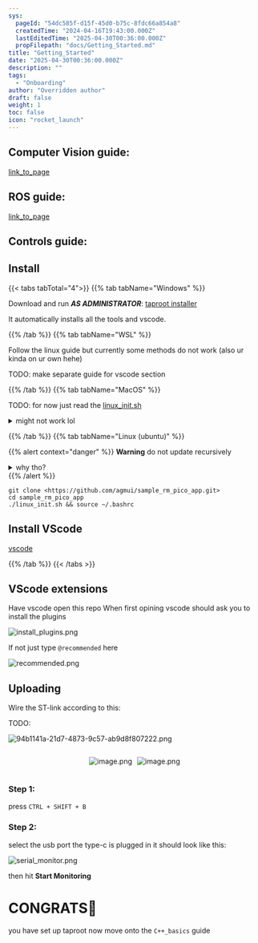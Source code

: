 ```yaml
---
sys:
  pageId: "54dc585f-d15f-45d0-b75c-8fdc66a854a8"
  createdTime: "2024-04-16T19:43:00.000Z"
  lastEditedTime: "2025-04-30T00:36:00.000Z"
  propFilepath: "docs/Getting_Started.md"
title: "Getting_Started"
date: "2025-04-30T00:36:00.000Z"
description: ""
tags:
  - "Onboarding"
author: "Overridden author"
draft: false
weight: 1
toc: false
icon: "rocket_launch"
---
```


## Computer Vision guide:

[link_to_page](86d45bc0-388b-4d26-8848-44f255f73d0e)

## ROS guide:

[link_to_page](3c76c1de-ec8f-46d6-8b0a-294005edc2d5)

## Controls guide:

## Install

{{< tabs tabTotal="4">}}
{{% tab tabName="Windows" %}}

Download and run _**AS ADMINISTRATOR**_: [taproot installer](https://github.com/Thornbots/TeachingFreshies/releases/tag/1.0)

It automatically installs all the tools and vscode.

{{% /tab %}}
{{% tab tabName="WSL" %}}

Follow the linux guide but currently some methods do not work (also ur kinda on ur own hehe)

TODO: make separate guide for vscode section

{{% /tab %}}
{{% tab tabName="MacOS" %}}

TODO: for now just read the [linux_init.sh](https://github.com/agmui/sample_rm_pico_app/blob/main/linux_init.sh)

<details>
<summary>might not work lol</summary>

`brew install libusb pkg-config`

Next install: [vscode](https://code.visualstudio.com/Download)

</details>

{{% /tab %}}
{{% tab tabName="Linux (ubuntu)" %}}

{{% alert context="danger" %}}
**Warning** do not update recursively
<details>
<summary>why tho?</summary>
There are some submodules that may go on for a while (like tinyusb) and I highly
recommend you don't need to get them.
If you want to see what submodules I update just look in `linux_init.sh`
</details>
{{% /alert %}}

```shell
git clone <https://github.com/agmui/sample_rm_pico_app.git>
cd sample_rm_pico_app
./linux_init.sh && source ~/.bashrc
```

## Install VScode

[vscode](https://code.visualstudio.com/Download)

{{% /tab %}}
{{< /tabs >}}

## VScode extensions

Have vscode open this repo
When first opining vscode should ask you to install the plugins

![install_plugins.png](https://prod-files-secure.s3.us-west-2.amazonaws.com/d518164a-d88e-44d1-a4ee-3adb3bd8bce0/89bd30f0-1825-4e77-867b-0a41ce370880/install_plugins.png?X-Amz-Algorithm=AWS4-HMAC-SHA256&X-Amz-Content-Sha256=UNSIGNED-PAYLOAD&X-Amz-Credential=ASIAZI2LB466UVVGM2X5%2F20250518%2Fus-west-2%2Fs3%2Faws4_request&X-Amz-Date=20250518T121349Z&X-Amz-Expires=3600&X-Amz-Security-Token=IQoJb3JpZ2luX2VjELf%2F%2F%2F%2F%2F%2F%2F%2F%2F%2FwEaCXVzLXdlc3QtMiJIMEYCIQDM7dCVUwVGuCqunWbon6GjokFq9bj6WonEUvwZCyLQdQIhAMsPOgOc8F7AmdTEZjsy6tThRnHpuabVlAXkd%2FxXpOkTKv8DCG8QABoMNjM3NDIzMTgzODA1IgxHAbufnU6KyMwRuxgq3AOgR8k8zMFfz1JyxWIN%2B%2BWMVA2D%2BKmY1Eg9ZG%2B571dLiLXj9P%2FYQkhDeRpbLmBf8whTSHuLNY7qIIlPZcDdbV6NlwpYfmUoPKnR5nf6GRNB%2FmCAL4XKJtWxGENtbPsmBYemVucky07dVeYsKV0NKoDH8S3%2Fh9qDayPZeXARVOIrXeepGZl2sqOCNkCoOpIWjquFui8qdBHzXe%2BgbNQQ4d5c%2Fr0dfRoOHLff5L%2FSRicV02lr%2FVQIMQXS3XXL%2FRHS3ZJOdaEEK8qoFFT%2F85zXn6V5bUBdUwVkTQ1H%2BY6aqJjgPrP%2FsssPfcQeEriY2qbW03cbwJIpXiPShzF06Kf4iHVC%2BAdnDv8XfHRd40s%2Bqwi%2F2YC%2BSLojOtBHza1%2FtVSIExoQq%2FU5ECvF56XjGGfn14sstIVZe7B%2Fy%2F2oQBuXzdszo8LpsCDbAtzppWqxCoPr0Mv3238MbkS%2BhDauXU9c9rFhtbOZIDetXzXWITFc%2Blht7QyKQRKwdiG64swWreHyNHnwifGlc6%2BkTWrSt4wztzTOemwpIzG%2BO94E5VkLdEV%2BZBCzbEzGS%2Bx4YWNjBGxppwUbdcFRco7IDIywEmg0tf%2FN4pDvwuDHABSDJNw%2B34vX2JIdbLZS%2BvdbWCMDdDDW96XBBjqkAWJGxZpRepEJV6OUih5EdYLKsNvUHzvCt6SNJPfagpqSYL1MYg%2FVsChqbkrLwleWIEc3YcT5nR9iJv1iikUrIcCcqkzGzffInKmp%2FOc9DYi0Xe6A%2BQsbALVANZJD9n5oPZ2vgjrUsCCtsyF0PjX2QcpSsrjdhHtjkp0zRMvpUooaSscjl8I6WfCUKcHHss%2Ffeh0BTRRlsZfQ4rQ0fHBJQkFDJGtc&X-Amz-Signature=d4a7ff487e0010c15eebc95dda34082f3720dac1118e95055492f3c02978985c&X-Amz-SignedHeaders=host&x-id=GetObject)

If not just type `@recommended` here  

![recommended.png](https://prod-files-secure.s3.us-west-2.amazonaws.com/d518164a-d88e-44d1-a4ee-3adb3bd8bce0/61e661e9-5d85-4dfc-be0d-8d2097a5e793/recommended.png?X-Amz-Algorithm=AWS4-HMAC-SHA256&X-Amz-Content-Sha256=UNSIGNED-PAYLOAD&X-Amz-Credential=ASIAZI2LB466UVVGM2X5%2F20250518%2Fus-west-2%2Fs3%2Faws4_request&X-Amz-Date=20250518T121349Z&X-Amz-Expires=3600&X-Amz-Security-Token=IQoJb3JpZ2luX2VjELf%2F%2F%2F%2F%2F%2F%2F%2F%2F%2FwEaCXVzLXdlc3QtMiJIMEYCIQDM7dCVUwVGuCqunWbon6GjokFq9bj6WonEUvwZCyLQdQIhAMsPOgOc8F7AmdTEZjsy6tThRnHpuabVlAXkd%2FxXpOkTKv8DCG8QABoMNjM3NDIzMTgzODA1IgxHAbufnU6KyMwRuxgq3AOgR8k8zMFfz1JyxWIN%2B%2BWMVA2D%2BKmY1Eg9ZG%2B571dLiLXj9P%2FYQkhDeRpbLmBf8whTSHuLNY7qIIlPZcDdbV6NlwpYfmUoPKnR5nf6GRNB%2FmCAL4XKJtWxGENtbPsmBYemVucky07dVeYsKV0NKoDH8S3%2Fh9qDayPZeXARVOIrXeepGZl2sqOCNkCoOpIWjquFui8qdBHzXe%2BgbNQQ4d5c%2Fr0dfRoOHLff5L%2FSRicV02lr%2FVQIMQXS3XXL%2FRHS3ZJOdaEEK8qoFFT%2F85zXn6V5bUBdUwVkTQ1H%2BY6aqJjgPrP%2FsssPfcQeEriY2qbW03cbwJIpXiPShzF06Kf4iHVC%2BAdnDv8XfHRd40s%2Bqwi%2F2YC%2BSLojOtBHza1%2FtVSIExoQq%2FU5ECvF56XjGGfn14sstIVZe7B%2Fy%2F2oQBuXzdszo8LpsCDbAtzppWqxCoPr0Mv3238MbkS%2BhDauXU9c9rFhtbOZIDetXzXWITFc%2Blht7QyKQRKwdiG64swWreHyNHnwifGlc6%2BkTWrSt4wztzTOemwpIzG%2BO94E5VkLdEV%2BZBCzbEzGS%2Bx4YWNjBGxppwUbdcFRco7IDIywEmg0tf%2FN4pDvwuDHABSDJNw%2B34vX2JIdbLZS%2BvdbWCMDdDDW96XBBjqkAWJGxZpRepEJV6OUih5EdYLKsNvUHzvCt6SNJPfagpqSYL1MYg%2FVsChqbkrLwleWIEc3YcT5nR9iJv1iikUrIcCcqkzGzffInKmp%2FOc9DYi0Xe6A%2BQsbALVANZJD9n5oPZ2vgjrUsCCtsyF0PjX2QcpSsrjdhHtjkp0zRMvpUooaSscjl8I6WfCUKcHHss%2Ffeh0BTRRlsZfQ4rQ0fHBJQkFDJGtc&X-Amz-Signature=fac8075968787f6f6bc97559bd958e5860c8330aaaf69ee4cf2f0f5f1f069001&X-Amz-SignedHeaders=host&x-id=GetObject)

## Uploading

Wire the ST-link according to this:

TODO:

![94b1141a-21d7-4873-9c57-ab9d8f807222.png](https://prod-files-secure.s3.us-west-2.amazonaws.com/d518164a-d88e-44d1-a4ee-3adb3bd8bce0/e5fad17d-ab82-4300-9f4c-505ab4b1202c/94b1141a-21d7-4873-9c57-ab9d8f807222.png?X-Amz-Algorithm=AWS4-HMAC-SHA256&X-Amz-Content-Sha256=UNSIGNED-PAYLOAD&X-Amz-Credential=ASIAZI2LB466UVVGM2X5%2F20250518%2Fus-west-2%2Fs3%2Faws4_request&X-Amz-Date=20250518T121349Z&X-Amz-Expires=3600&X-Amz-Security-Token=IQoJb3JpZ2luX2VjELf%2F%2F%2F%2F%2F%2F%2F%2F%2F%2FwEaCXVzLXdlc3QtMiJIMEYCIQDM7dCVUwVGuCqunWbon6GjokFq9bj6WonEUvwZCyLQdQIhAMsPOgOc8F7AmdTEZjsy6tThRnHpuabVlAXkd%2FxXpOkTKv8DCG8QABoMNjM3NDIzMTgzODA1IgxHAbufnU6KyMwRuxgq3AOgR8k8zMFfz1JyxWIN%2B%2BWMVA2D%2BKmY1Eg9ZG%2B571dLiLXj9P%2FYQkhDeRpbLmBf8whTSHuLNY7qIIlPZcDdbV6NlwpYfmUoPKnR5nf6GRNB%2FmCAL4XKJtWxGENtbPsmBYemVucky07dVeYsKV0NKoDH8S3%2Fh9qDayPZeXARVOIrXeepGZl2sqOCNkCoOpIWjquFui8qdBHzXe%2BgbNQQ4d5c%2Fr0dfRoOHLff5L%2FSRicV02lr%2FVQIMQXS3XXL%2FRHS3ZJOdaEEK8qoFFT%2F85zXn6V5bUBdUwVkTQ1H%2BY6aqJjgPrP%2FsssPfcQeEriY2qbW03cbwJIpXiPShzF06Kf4iHVC%2BAdnDv8XfHRd40s%2Bqwi%2F2YC%2BSLojOtBHza1%2FtVSIExoQq%2FU5ECvF56XjGGfn14sstIVZe7B%2Fy%2F2oQBuXzdszo8LpsCDbAtzppWqxCoPr0Mv3238MbkS%2BhDauXU9c9rFhtbOZIDetXzXWITFc%2Blht7QyKQRKwdiG64swWreHyNHnwifGlc6%2BkTWrSt4wztzTOemwpIzG%2BO94E5VkLdEV%2BZBCzbEzGS%2Bx4YWNjBGxppwUbdcFRco7IDIywEmg0tf%2FN4pDvwuDHABSDJNw%2B34vX2JIdbLZS%2BvdbWCMDdDDW96XBBjqkAWJGxZpRepEJV6OUih5EdYLKsNvUHzvCt6SNJPfagpqSYL1MYg%2FVsChqbkrLwleWIEc3YcT5nR9iJv1iikUrIcCcqkzGzffInKmp%2FOc9DYi0Xe6A%2BQsbALVANZJD9n5oPZ2vgjrUsCCtsyF0PjX2QcpSsrjdhHtjkp0zRMvpUooaSscjl8I6WfCUKcHHss%2Ffeh0BTRRlsZfQ4rQ0fHBJQkFDJGtc&X-Amz-Signature=748fffd7f4c046b25b53f945cefeae467557eb8615b7a83ffddeb5257b081a12&X-Amz-SignedHeaders=host&x-id=GetObject)

<div style="display: flex;flex-direction: row; column-gap:10px; max-width: 630px;justify-content: center;">
<div>

![image.png](https://prod-files-secure.s3.us-west-2.amazonaws.com/d518164a-d88e-44d1-a4ee-3adb3bd8bce0/210ecb78-1116-4d7b-b9b7-2292f66fa2c2/image.png?X-Amz-Algorithm=AWS4-HMAC-SHA256&X-Amz-Content-Sha256=UNSIGNED-PAYLOAD&X-Amz-Credential=ASIAZI2LB4667MNDDLSG%2F20250518%2Fus-west-2%2Fs3%2Faws4_request&X-Amz-Date=20250518T121356Z&X-Amz-Expires=3600&X-Amz-Security-Token=IQoJb3JpZ2luX2VjELf%2F%2F%2F%2F%2F%2F%2F%2F%2F%2FwEaCXVzLXdlc3QtMiJIMEYCIQCgbqGlvfyblY1q1ASRUJq3RikgWJkeGvOAa0EPECctwAIhALfZUAKnKlZM3sqQQ9hj1O%2FK6Q%2BnjrSiqotIQnv0lSkGKv8DCHAQABoMNjM3NDIzMTgzODA1IgxKyuSSGoqSNEiyMnwq3AOCj%2B9fad5KI4v1RwCdBIICA22D%2Fxa%2FXAaTTTspa5KJ%2FeThIAYCj9TJJXJzjRiNQj7rpP07tmbTpbzkz6tofWxSAgKIRlhuJynXUCArIRz%2B4YE60U1CFCql48abijwjRfl5jMDqlL%2B0ZPBfnPpXVhbhXmAQaDhbJZsCYp0YLxA4aY2zQZvTVjTboBlN%2FrS5vsaUaxJIkPLKpCeoui1VU9a%2Bxa6fcUYyu%2FsO4jmSWnH3y5BXZTPvqB56jJ6AA3gEsN2zL0L6rQRbNZVYWOpTLTsazIwAdsWJHli2trSW10UTSlGRE8XVV1y1hQOQGEw7leHE4coPbnM%2BVjdtuZE2zbYE1ykwgm3tFtrZfaig6y795rxWFb35sEdNa7L%2FNMZdD%2BQEA6x1LWCibShIjHw2nP%2BM%2B81uyW1%2BtvDrZ5Wi7peenm5cepiILn0EzpEnyPQIjhzGS6pb7DeZfdrn393ycufBAbYt80jXhCbkhVljTBZ1i5CB8vMdG5aPmJ142%2Bu%2BVA8%2FktO3XW7x3k3fMYco846B030lymjZByNikX0j7zOZoGYlJ9XwgMqCNVh9l1UtPXbjt97ZBAJE8Sw7TI2fpgeKd0T4QEnnPqioqSSU4eYv9DBe6AKYlU7BBoZc6zCJ%2FaXBBjqkAWvzlWnFZwiwI8N%2FgKvquhUbLuXayI21qQXXvCn9t%2FvsNoBmkwvGNkRhpYBF1eSyQQdWKeoh%2Bcb4s06vvP1t76R%2FRKP1hJlBe2egUstqm1Apx63wxYcTA9GBfXjGDxuvCwOvV2S%2BugJ1%2FwajcxhpUq1dGXDGkdNgh9cPgGvAvf2CHva2nJ%2FNRkp0QyryUpw5qBNJoyGmY8zUhuyZuOOpdzbBUi0Q&X-Amz-Signature=636c3cd2c090e621ef6dc815392ec8885c00cb317918038d0693bece48ae2f4e&X-Amz-SignedHeaders=host&x-id=GetObject)

</div>
<div>

![image.png](https://prod-files-secure.s3.us-west-2.amazonaws.com/d518164a-d88e-44d1-a4ee-3adb3bd8bce0/33a0fd0f-8ca6-4a86-8e09-26e95ded1fff/image.png?X-Amz-Algorithm=AWS4-HMAC-SHA256&X-Amz-Content-Sha256=UNSIGNED-PAYLOAD&X-Amz-Credential=ASIAZI2LB466W7U2GZ73%2F20250518%2Fus-west-2%2Fs3%2Faws4_request&X-Amz-Date=20250518T121356Z&X-Amz-Expires=3600&X-Amz-Security-Token=IQoJb3JpZ2luX2VjELr%2F%2F%2F%2F%2F%2F%2F%2F%2F%2FwEaCXVzLXdlc3QtMiJHMEUCIQCzS8PFFB%2BGGCKtiCijelL4jc1YIby2dKqED1eRsaxkzgIgDRYzLmDNzjsu%2BSeFIatbZ4uIYHDfLt22QAl0svxyo%2Fwq%2FwMIcxAAGgw2Mzc0MjMxODM4MDUiDPwxe%2BYGEgnPuF%2Bl2CrcA34EXBjTEgbsqG1W9tArvrPc0TEIk9%2F%2FJSzhfGmtA2HUFs55L4qvU%2Fg1eG1GGuKldIJVHQK8pUQPfC9biubY7cOJc2k0P1u5WrTdAXBTn0XSea7EZRxoIUYe8gWkcjkTk3DGLFWDELni%2Bxnz2c28P59pXS1JVb2bKZQ%2BtCG23TQkch1yyvCPaBLrlhEekOXwYzcviHwsLygcSXKGCLwklzR6zEF4ywIhO71F5Kpi%2BKVpv3tDZdPKQIXub3UDGt7PISfYXomCnawr3OpsCOFUMxO4n2YHyl%2FIuP6pBUjISXyWMOcaicZJ27svJinsgWTNnenZDKp7Qh6xkhLncjzkAssH04WltqBKy0SvjvDnDP4XOQFk%2BCI8puNL4ToDl8aUwSC5%2BiHNUDIftjqArk36KNvqev4AB420T1N2aSUmyeijdVEBwl8Rg2P7NMlP6fDVkKYCaj7nYLx5QnGiHzPqXFyYqoz7w%2B3nh8xMwP1uzjQP%2FLVR7DwZdRlCFEQcOgL6GEZHIai2famruugzG9fxyu3a8k9mKPg73wDh8ddYK8NXIE7mzO%2BiFBcyuqJR1crKqDlZJHMHmlTLgdwUiMctivnk9kitXhVorRnj5bXcrmmDtbQndxRHshWd4jBCMKDfpsEGOqUBIicUUg17QyQf4bFKU7lj%2FTrahkxgGLd1x9vnPBg8lk4dXuMX9hd2dDr1K47k7nOa0ikdordjYPxx2YnlQZ1P6E78dZkw%2BAc2GhfvNxp6DqjsGcWsDsUawg2aLydQpnyrOBC89rMVnRlVi0LRNAQcRXBMIv8fk0R5xD8tLQLX2jSRQZ18f25v4TcvsYPcKttcKZENfkt8y7uBhhLAfcVZrld%2FOlTK&X-Amz-Signature=d6faa8ce160bc828eb9e7d664b5688b3acdb658b5e836143f0e47f7d3d14d28c&X-Amz-SignedHeaders=host&x-id=GetObject)

</div>
</div>

### Step 1:

press `CTRL + SHIFT + B`

### Step 2:

select the usb port the type-c is plugged in it should look like this:

![serial_monitor.png](https://prod-files-secure.s3.us-west-2.amazonaws.com/d518164a-d88e-44d1-a4ee-3adb3bd8bce0/f03f4774-05d4-4393-b6a0-d5efb6d315ab/serial_monitor.png?X-Amz-Algorithm=AWS4-HMAC-SHA256&X-Amz-Content-Sha256=UNSIGNED-PAYLOAD&X-Amz-Credential=ASIAZI2LB466UVVGM2X5%2F20250518%2Fus-west-2%2Fs3%2Faws4_request&X-Amz-Date=20250518T121349Z&X-Amz-Expires=3600&X-Amz-Security-Token=IQoJb3JpZ2luX2VjELf%2F%2F%2F%2F%2F%2F%2F%2F%2F%2FwEaCXVzLXdlc3QtMiJIMEYCIQDM7dCVUwVGuCqunWbon6GjokFq9bj6WonEUvwZCyLQdQIhAMsPOgOc8F7AmdTEZjsy6tThRnHpuabVlAXkd%2FxXpOkTKv8DCG8QABoMNjM3NDIzMTgzODA1IgxHAbufnU6KyMwRuxgq3AOgR8k8zMFfz1JyxWIN%2B%2BWMVA2D%2BKmY1Eg9ZG%2B571dLiLXj9P%2FYQkhDeRpbLmBf8whTSHuLNY7qIIlPZcDdbV6NlwpYfmUoPKnR5nf6GRNB%2FmCAL4XKJtWxGENtbPsmBYemVucky07dVeYsKV0NKoDH8S3%2Fh9qDayPZeXARVOIrXeepGZl2sqOCNkCoOpIWjquFui8qdBHzXe%2BgbNQQ4d5c%2Fr0dfRoOHLff5L%2FSRicV02lr%2FVQIMQXS3XXL%2FRHS3ZJOdaEEK8qoFFT%2F85zXn6V5bUBdUwVkTQ1H%2BY6aqJjgPrP%2FsssPfcQeEriY2qbW03cbwJIpXiPShzF06Kf4iHVC%2BAdnDv8XfHRd40s%2Bqwi%2F2YC%2BSLojOtBHza1%2FtVSIExoQq%2FU5ECvF56XjGGfn14sstIVZe7B%2Fy%2F2oQBuXzdszo8LpsCDbAtzppWqxCoPr0Mv3238MbkS%2BhDauXU9c9rFhtbOZIDetXzXWITFc%2Blht7QyKQRKwdiG64swWreHyNHnwifGlc6%2BkTWrSt4wztzTOemwpIzG%2BO94E5VkLdEV%2BZBCzbEzGS%2Bx4YWNjBGxppwUbdcFRco7IDIywEmg0tf%2FN4pDvwuDHABSDJNw%2B34vX2JIdbLZS%2BvdbWCMDdDDW96XBBjqkAWJGxZpRepEJV6OUih5EdYLKsNvUHzvCt6SNJPfagpqSYL1MYg%2FVsChqbkrLwleWIEc3YcT5nR9iJv1iikUrIcCcqkzGzffInKmp%2FOc9DYi0Xe6A%2BQsbALVANZJD9n5oPZ2vgjrUsCCtsyF0PjX2QcpSsrjdhHtjkp0zRMvpUooaSscjl8I6WfCUKcHHss%2Ffeh0BTRRlsZfQ4rQ0fHBJQkFDJGtc&X-Amz-Signature=256e0fdc227f50b74265eb64f1e2fbea4bbe34de149813c1416d18c3fb8cdb95&X-Amz-SignedHeaders=host&x-id=GetObject)

then hit **Start Monitoring**

# CONGRATS🎉

you have set up taproot now move onto the `C++_basics` guide
